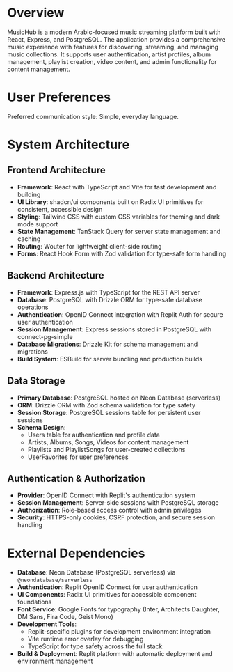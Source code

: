 # Overview

MusicHub is a modern Arabic-focused music streaming platform built with React, Express, and PostgreSQL. The application provides a comprehensive music experience with features for discovering, streaming, and managing music collections. It supports user authentication, artist profiles, album management, playlist creation, video content, and admin functionality for content management.

# User Preferences

Preferred communication style: Simple, everyday language.

# System Architecture

## Frontend Architecture
- **Framework**: React with TypeScript and Vite for fast development and building
- **UI Library**: shadcn/ui components built on Radix UI primitives for consistent, accessible design
- **Styling**: Tailwind CSS with custom CSS variables for theming and dark mode support
- **State Management**: TanStack Query for server state management and caching
- **Routing**: Wouter for lightweight client-side routing
- **Forms**: React Hook Form with Zod validation for type-safe form handling

## Backend Architecture
- **Framework**: Express.js with TypeScript for the REST API server
- **Database**: PostgreSQL with Drizzle ORM for type-safe database operations
- **Authentication**: OpenID Connect integration with Replit Auth for secure user authentication
- **Session Management**: Express sessions stored in PostgreSQL with connect-pg-simple
- **Database Migrations**: Drizzle Kit for schema management and migrations
- **Build System**: ESBuild for server bundling and production builds

## Data Storage
- **Primary Database**: PostgreSQL hosted on Neon Database (serverless)
- **ORM**: Drizzle ORM with Zod schema validation for type safety
- **Session Storage**: PostgreSQL sessions table for persistent user sessions
- **Schema Design**: 
  - Users table for authentication and profile data
  - Artists, Albums, Songs, Videos for content management
  - Playlists and PlaylistSongs for user-created collections
  - UserFavorites for user preferences

## Authentication & Authorization
- **Provider**: OpenID Connect with Replit's authentication system
- **Session Management**: Server-side sessions with PostgreSQL storage
- **Authorization**: Role-based access control with admin privileges
- **Security**: HTTPS-only cookies, CSRF protection, and secure session handling

# External Dependencies

- **Database**: Neon Database (PostgreSQL serverless) via `@neondatabase/serverless`
- **Authentication**: Replit OpenID Connect for user authentication
- **UI Components**: Radix UI primitives for accessible component foundations
- **Font Service**: Google Fonts for typography (Inter, Architects Daughter, DM Sans, Fira Code, Geist Mono)
- **Development Tools**: 
  - Replit-specific plugins for development environment integration
  - Vite runtime error overlay for debugging
  - TypeScript for type safety across the full stack
- **Build & Deployment**: Replit platform with automatic deployment and environment management